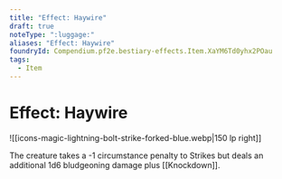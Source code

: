 ```yaml
---
title: "Effect: Haywire"
draft: true
noteType: ":luggage:"
aliases: "Effect: Haywire"
foundryId: Compendium.pf2e.bestiary-effects.Item.XaYM6Td0yhx2POau
tags:
  - Item
---
```


# Effect: Haywire
![[icons-magic-lightning-bolt-strike-forked-blue.webp|150 lp right]]

The creature takes a -1 circumstance penalty to Strikes but deals an additional 1d6 bludgeoning damage plus [[Knockdown]].
